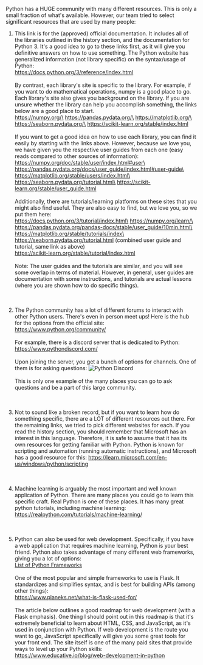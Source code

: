 Python has a HUGE community with many different resources. This is only a small fraction of what's available. However, our team tried to select significant resources that are used by many people:

1. This link is for the (approved) official documentation. It includes all of the libraries outlined in the history section, and the documentation for Python 3. It's a good idea to go to these links first, as it will give you definitive answers on how to use something. The Python website has generalized information (not library specific) on the syntax/usage of Python:<br/>
https://docs.python.org/3/reference/index.html<br/><br/>
By contrast, each library's site is specific to the library. For example, if you want to do mathematical operations, numpy is a good place to go. Each library's site also gives you background on the library. If you are unsure whether the library can help you accomplish something, the links below are a good place to start.<br/>
https://numpy.org/\
https://pandas.pydata.org/\
https://matplotlib.org/\
https://seaborn.pydata.org/\
https://scikit-learn.org/stable/index.html
<br/><br/>
If you want to get a good idea on how to use each library, you can find it easily by starting with the links above. However, because we love you, we have given you the respective user guides from each one (easy reads compared to other sources of information):\
https://numpy.org/doc/stable/user/index.html#user\
https://pandas.pydata.org/docs/user_guide/index.html#user-guide\
https://matplotlib.org/stable/users/index.html\
https://seaborn.pydata.org/tutorial.html\
https://scikit-learn.org/stable/user_guide.html
<br/><br/>
Additionally, there are tutorials/learning platforms on these sites that you might also find useful. They are also easy to find, but we love you, so we put them here:\
https://docs.python.org/3/tutorial/index.html\
https://numpy.org/learn/\
https://pandas.pydata.org/pandas-docs/stable/user_guide/10min.html\
https://matplotlib.org/stable/tutorials/index\
https://seaborn.pydata.org/tutorial.html (combined user guide and tutorial, same link as above)\
https://scikit-learn.org/stable/tutorial/index.html
<br/><br/>
Note: The user guides and the tutorials are similar, and you will see some overlap in terms of material. However, in general, user guides are documentation with some instructions, and tutorials are actual lessons (where you are shown how to do specific things).<br/><br/><br/>

2. The Python community has a lot of different forums to interact with other Python users. There's even in person meet ups! Here is the hub for the options from the official site:<br/>
https://www.python.org/community/
<br/><br/>
For example, there is a discord server that is dedicated to Python:<br/>
https://www.pythondiscord.com/
<br/><br/>
Upon joining the server, you get a bunch of options for channels. One of them is for asking questions:
![Python Discord](pythondiscord.png)
<br/><br/>
This is only one example of the many places you can go to ask questions and be a part of this large community.<br/><br/><br/>

3. Not to sound like a broken record, but if you want to learn how do something specific, there are a LOT of different resources out there. For the remaining links, we tried to pick different websites for each. If you read the history section, you should remember that Microsoft has an interest in this language. Therefore, it is safe to assume that it has its own resources for getting familiar with Python. Python is known for scripting and automation (running automatic instructions), and Microsoft has a good resource for this:
https://learn.microsoft.com/en-us/windows/python/scripting<br/><br/><br/>

4. Machine learning is arguably the most important and well known application of Python. There are many places you could go to learn this specific craft. Real Python is one of these places. It has many great python tutorials, including machine learning:\
https://realpython.com/tutorials/machine-learning/<br/><br/><br/>

5. Python can also be used for web development. Specifically, if you have a web application that requires machine learning, Python is your best friend. Python also takes advantage of many different web frameworks, giving you a lot of options:\
[List of Python Frameworks](https://wiki.python.org/moin/WebFrameworks/)
<br/><br/>
One of the most popular and simple frameworks to use is Flask. It standardizes and simplifies syntax, and is best for building APIs (among other things):\
https://www.planeks.net/what-is-flask-used-for/
<br/><br/>
The article below outlines a good roadmap for web development (with a Flask emphasis). One thing I should point out in this roadmap is that it's extremely beneficial to learn about HTML, CSS, and JavaScript, as it's used in conjunction with Python. If web development is the route you want to go, JavaScript specifically will give you some great tools for your front end. The site itself is one of the many paid sites that provide ways to level up your Python skills:\
https://www.educative.io/blog/web-development-in-python
